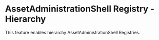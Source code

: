 # AssetAdministrationShell Registry - Hierarchy

This feature enables hierarchy AssetAdministrationShell Registries.
